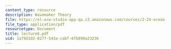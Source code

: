 ```yaml
---
content_type: resource
description: Wavemaker Theory
file: https://ol-ocw-studio-app-qa.s3.amazonaws.com/courses/2-24-ocean-wave-interaction-with-ships-and-offshore-energy-systems-13-022-spring-2002/1a79d1020277543acabf6fb898a23236_lecture6.pdf
file_type: application/pdf
resourcetype: Document
title: lecture6.pdf
uid: 1a79d102-0277-543a-cabf-6fb898a23236
---
```

